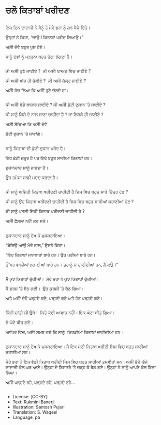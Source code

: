 # ਚਲੋ ਕਿਤਾਬਾਂ ਖਰੀਦਣ

##
ਇਕ ਦਿਨ ਦਾਦਾਜੀ ਨੇ ਮੈਨੂੰ ਤੇ ਮੇਰੇ ਭਰਾ ਨੂੰ ਕੁਝ ਪੈਸੇ ਦਿੱਤੇ। 

ਉਨ੍ਹਾਂ ਨੇ ਕਿਹਾ, “ਜਾਉ ! ਕਿਤਾਬਾਂ ਖਰੀਦ ਲਿਆਉ।” 

ਅਸੀੰ ਦੋਵੇੰ ਬਹੁਤ ਖੁਸ਼ ਹੋਏ। 

ਸਾਨੂੰ ਦੋਵਾਂ ਨੂੰ ਪੜ੍ਹਨਾ ਬਹੁਤ ਚੰਗਾ ਲੱਗਦਾ ਹੈ। 

##
ਕੀ ਅਸੀੰ ਹੁਣੇ ਜਾਈਏ ?  ਕੀ ਅਸੀੰ ਬਾਅਦ ਵਿਚ ਜਾਈਏ ? 

ਕੀ ਅਸੀੰ ਅੱਜ ਹੀ ਚੱਲੀਏ ?  ਕੀ ਅਸੀੰ ਕੱਲ੍ਹ ਜਾਈਏ ? 

ਅਸੀੰ ਸੋਚ ਲਿਆ ਕਿ ਅਸੀੰ ਹੁਣੇ ਚੱਲਦੇ ਹਾਂ। 

##
ਕੀ ਅਸੀੰ ਵੱਡੇ ਬਾਜ਼ਾਰ ਜਾਈਏ ? ਕੀ ਅਸੀੰ ਛੋਟੀ ਦੁਕਾਨ ‘ਤੇ ਜਾਈਏ ? 

ਕੀ ਸਾਨੂੰ ਕਿਸੇ ਦੇ ਨਾਲ ਜਾਣਾ ਚਾਹੀਦਾ ਹੈ ? ਜਾਂ ਇਕੱਲੇ ਹੀ ਜਾਈਏ ? 

ਅਸੀੰ ਸੋਚਿਆ ਕਿ ਅਸੀੰ ਦੋਵੇੰ 

ਛੋਟੀ ਦੁਕਾਨ ‘ਤੇ ਜਾਵਾਂਗੇ। 

##
ਸਾਨੂੰ ਕਿਤਾਬਾਂ ਦੀ ਛੋਟੀ ਦੁਕਾਨ ਪਸੰਦ ਹੈ। 

ਇਹ ਛੋਟੀ ਜ਼ਰੂਰ ਹੈ ਪਰ ਇਥੇ ਬਹੁਤ ਸਾਰੀਆਂ ਕਿਤਾਬਾਂ ਹਨ। 

ਦੁਕਾਨਦਾਰ ਸਾਨੂੰ ਜਾਣਦਾ ਹੈ। 

ਉਹ ਹਮੇਸ਼ਾ ਸਾਡੀ ਮਦਦ ਕਰਦਾ ਹੈ। 

##
ਕੀ ਸਾਨੂੰ ਅਜਿਹੀ ਕਿਤਾਬ ਖਰੀਦਣੀ ਚਾਹੀਦੀ ਹੈ ਜਿਸ ਵਿਚ ਬਹੁਤ ਸਾਰੇ ਚਿੱਤਰ ਹੋਣ ? 

ਕੀ ਸਾਨੂੰ ਉਹ ਕਿਤਾਬ ਖਰੀਦਣੀ ਚਾਹੀਦੀ ਹੈ ਜਿਸ ਵਿਚ ਬਹੁਤ ਸਾਰੀਆਂ ਕਹਾਣੀਆਂ ਹੋਣ ? 

ਕੀ ਸਾਨੂੰ ਪਤਲੀ ਜਿਹੀ ਕਿਤਾਬ ਖਰੀਦਣੀ ਚਾਹੀਦੀ ਹੈ ? 

ਅਸੀੰ ਫ਼ੈਸਲਾ ਨਹੀੰ ਕਰ ਸਕੇ। 

##
ਦੁਕਾਨਦਾਰ ਸਾਨੂੰ ਦੇਖ ਕੇ ਮੁਸਕਰਾਇਆ। 

“ਬੱਚਿਉ ਆਉ ਮੇਰੇ ਨਾਲ,” ਉਸਨੇ ਕਿਹਾ। 

“ਇਹ ਕਿਤਾਬਾਂ ਜਾਨਵਾਰਾਂ ਬਾਰੇ ਹਨ। ਉਹ ਪਰੀਆਂ ਬਾਰੇ ਹਨ। 

ਉੱਪਰ ਵਾਲੀਆਂ ਲੜਾਈਆਂ ਬਾਰੇ ਹਨ। ਤੁਹਾਨੂੰ ਜੋ ਚਾਹੀਦੀਆਂ ਹਨ, ਲੈ ਲਉ।” 

##
ਮੈੰ ਕੁਝ ਕਿਤਾਬਾਂ ਚੁੱਕੀਆਂ।  ਮੇਰੇ ਭਰਾ ਨੇ ਕੁਝ ਕਿਤਾਬਾਂ ਚੁੱਕੀਆਂ। 

ਮੈੰ ਫ਼ਰਸ਼ ‘ਤੇ ਬੈਠ ਗਈ।  ਉਹ ਕੁਰਸੀ ‘ਤੇ ਬੈਠ ਗਿਆ। 

ਅਤੇ ਅਸੀੰ ਦੋਵੇੰ ਪੜ੍ਹਦੇ ਗਏ, ਪੜ੍ਹਦੇ ਗਏ ਅਤੇ ਹੋਰ ਪੜ੍ਹਦੇ ਗਏ। 

##
ਕਿੰਨੀ ਸ਼ਾਂਤੀ ਸੀ ਉਥੇ !  ਕਿਤੇ ਕੋਈ ਆਵਾਜ਼ ਨਹੀੰ। ਇਕ ਘੰਟਾ ਬੀਤ ਗਿਆ। 

ਦੋ ਘੰਟੇ ਬੀਤ ਗਏ। 

ਆਖਿਰ ਵਿਚ, ਅਸੀੰ ਸਮਝ ਗਏ ਕਿ ਸਾਨੂੰ  ਕਿਹੜੀਆਂ ਕਿਤਾਬਾਂ ਚਾਹੀਦੀਆਂ ਹਨ। 

##
ਦੁਕਾਨਦਾਰ ਸਾਨੂੰ ਦੇਖ ਕੇ ਮੁਸਕਰਾਇਆ। ਮੈੰ ਇਕ ਮੋਟੀ ਕਿਤਾਬ ਖਰੀਦੀ ਜਿਸ ਵਿਚ ਬਹੁਤ ਸਾਰੀਆਂ ਕਹਾਣੀਆਂ ਸਨ। 

ਮੇਰੇ ਭਰਾ ਨੇ ਇਕ ਵੱਡੀ ਕਿਤਾਬ ਖਰੀਦੀ ਜਿਸ ਵਿਚ ਬਹੁਤ ਸਾਰੀਆਂ ਤਸਵੀਰਾਂ ਸਨ। ਅਸੀੰ ਭੱਜੇ-ਭੱਜੇ ਦਾਦਾਜੀ ਕੋਲ ਘਰ ਆਏ। ਉਨ੍ਹਾਂ ਦੇ ਬਿਸਤਰੇ ‘ਤੇ ਚੜ੍ਹ ਕੇ ਬੈਠ ਗਏ। ਉਨ੍ਹਾਂ ਨੇ ਸਾਨੂੰ ਆਪਣੇ ਕੋਲ ਬਿਠਾ ਲਿਆ। 

ਅਸੀੰ ਪੜ੍ਹਦੇ ਰਹੇ, ਪੜ੍ਹਦੇ ਰਹੇ, ਪੜ੍ਹਦੇ ਰਹੇ… 

##
* License: [CC-BY]
* Text: Rukmini Banerji
* Illustration: Santosh Pujari
* Translation: S. Waqeel
* Language: pa
